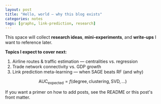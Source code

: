 ```yaml
---
layout: post
title: "Hello, world — why this blog exists"
categories: notes
tags: [graphs, link-prediction, research]
---
```


This space will collect **research ideas**, **mini-experiments**, and **write-ups** I want to reference later.

**Topics I expect to cover next:**
1. Airline routes & traffic estimation — centralities vs. regression
2. Trade network connectivity vs. GDP growth
3. Link prediction meta-learning — when SAGE beats RF (and why)

```math
\text{AUC}_\text{expected} = f(\text{degree}, \text{clustering}, \text{SVD}, \dots)
```

If you want a primer on how to add posts, see the README or this post's front matter.
